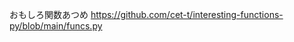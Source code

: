 おもしろ関数あつめ https://github.com/cet-t/interesting-functions-py/blob/main/funcs.py

<!--
<p align="left"> 
  <img height="200px" src="http://github-profile-summary-cards.vercel.app/api/cards/stats?username=cet-t&theme=onedark" />
  <img height="200px" src="https://github-readme-stats.vercel.app/api/top-langs/?username=cet-t&theme=onedark&layout=compact" />
</p>

![](https://github-profile-trophy.vercel.app/?username=cet-t&theme=onedark&column=5)
![](https://profile-counter.glitch.me/cet-t/count.svg)
-->
